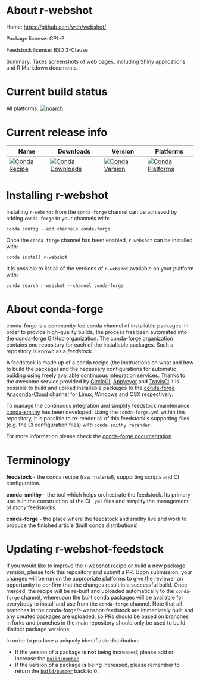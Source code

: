 About r-webshot
===============

Home: https://github.com/wch/webshot/

Package license: GPL-2

Feedstock license: BSD 3-Clause

Summary: Takes screenshots of web pages, including Shiny applications and R Markdown documents.



Current build status
====================

All platforms:
[![noarch](https://img.shields.io/circleci/project/github/conda-forge/r-webshot-feedstock/master.svg?label=noarch)](https://circleci.com/gh/conda-forge/r-webshot-feedstock)

Current release info
====================

| Name | Downloads | Version | Platforms |
| --- | --- | --- | --- |
| [![Conda Recipe](https://img.shields.io/badge/recipe-r--webshot-green.svg)](https://anaconda.org/conda-forge/r-webshot) | [![Conda Downloads](https://img.shields.io/conda/dn/conda-forge/r-webshot.svg)](https://anaconda.org/conda-forge/r-webshot) | [![Conda Version](https://img.shields.io/conda/vn/conda-forge/r-webshot.svg)](https://anaconda.org/conda-forge/r-webshot) | [![Conda Platforms](https://img.shields.io/conda/pn/conda-forge/r-webshot.svg)](https://anaconda.org/conda-forge/r-webshot) |

Installing r-webshot
====================

Installing `r-webshot` from the `conda-forge` channel can be achieved by adding `conda-forge` to your channels with:

```
conda config --add channels conda-forge
```

Once the `conda-forge` channel has been enabled, `r-webshot` can be installed with:

```
conda install r-webshot
```

It is possible to list all of the versions of `r-webshot` available on your platform with:

```
conda search r-webshot --channel conda-forge
```


About conda-forge
=================

conda-forge is a community-led conda channel of installable packages.
In order to provide high-quality builds, the process has been automated into the
conda-forge GitHub organization. The conda-forge organization contains one repository
for each of the installable packages. Such a repository is known as a *feedstock*.

A feedstock is made up of a conda recipe (the instructions on what and how to build
the package) and the necessary configurations for automatic building using freely
available continuous integration services. Thanks to the awesome service provided by
[CircleCI](https://circleci.com/), [AppVeyor](https://www.appveyor.com/)
and [TravisCI](https://travis-ci.org/) it is possible to build and upload installable
packages to the [conda-forge](https://anaconda.org/conda-forge)
[Anaconda-Cloud](https://anaconda.org/) channel for Linux, Windows and OSX respectively.

To manage the continuous integration and simplify feedstock maintenance
[conda-smithy](https://github.com/conda-forge/conda-smithy) has been developed.
Using the ``conda-forge.yml`` within this repository, it is possible to re-render all of
this feedstock's supporting files (e.g. the CI configuration files) with ``conda smithy rerender``.

For more information please check the [conda-forge documentation](https://conda-forge.org/docs/).

Terminology
===========

**feedstock** - the conda recipe (raw material), supporting scripts and CI configuration.

**conda-smithy** - the tool which helps orchestrate the feedstock.
                   Its primary use is in the construction of the CI ``.yml`` files
                   and simplify the management of *many* feedstocks.

**conda-forge** - the place where the feedstock and smithy live and work to
                  produce the finished article (built conda distributions)


Updating r-webshot-feedstock
============================

If you would like to improve the r-webshot recipe or build a new
package version, please fork this repository and submit a PR. Upon submission,
your changes will be run on the appropriate platforms to give the reviewer an
opportunity to confirm that the changes result in a successful build. Once
merged, the recipe will be re-built and uploaded automatically to the
`conda-forge` channel, whereupon the built conda packages will be available for
everybody to install and use from the `conda-forge` channel.
Note that all branches in the conda-forge/r-webshot-feedstock are
immediately built and any created packages are uploaded, so PRs should be based
on branches in forks and branches in the main repository should only be used to
build distinct package versions.

In order to produce a uniquely identifiable distribution:
 * If the version of a package **is not** being increased, please add or increase
   the [``build/number``](https://conda.io/docs/user-guide/tasks/build-packages/define-metadata.html#build-number-and-string).
 * If the version of a package **is** being increased, please remember to return
   the [``build/number``](https://conda.io/docs/user-guide/tasks/build-packages/define-metadata.html#build-number-and-string)
   back to 0.
